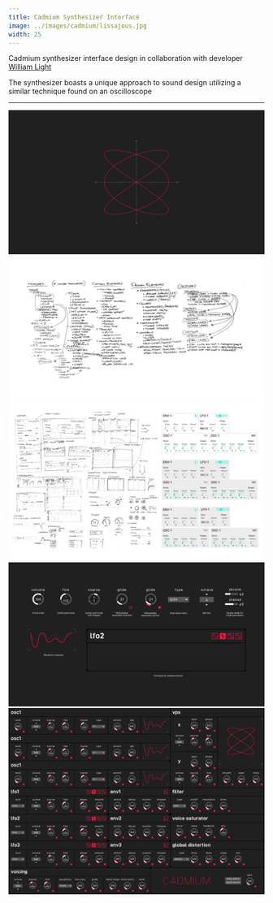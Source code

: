 ```yaml
---
title: Cadmium Synthesizer Interface
image: ../images/cadmium/lissajous.jpg
width: 25
---
```


Cadmium synthesizer interface design in collaboration with developer [William Light](https://twitter.com/wrl)

The synthesizer boasts a unique approach to sound design utilizing a similar technique found on an oscilloscope

***

![](../images/cadmium/lissajous.jpg)
![](../images/cadmium/ideation.jpg)
![](../images/cadmium/sketches.jpg)
![](../images/cadmium/ui-details.jpg)
![](../images/cadmium/cadmium-mockup.jpeg)